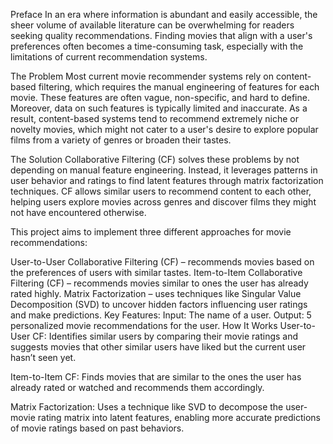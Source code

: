
Preface
In an era where information is abundant and easily accessible, the sheer volume of available literature can be overwhelming for readers seeking quality recommendations. Finding movies that align with a user's preferences often becomes a time-consuming task, especially with the limitations of current recommendation systems.

The Problem
Most current movie recommender systems rely on content-based filtering, which requires the manual engineering of features for each movie. These features are often vague, non-specific, and hard to define. Moreover, data on such features is typically limited and inaccurate. As a result, content-based systems tend to recommend extremely niche or novelty movies, which might not cater to a user's desire to explore popular films from a variety of genres or broaden their tastes.

The Solution
Collaborative Filtering (CF) solves these problems by not depending on manual feature engineering. Instead, it leverages patterns in user behavior and ratings to find latent features through matrix factorization techniques. CF allows similar users to recommend content to each other, helping users explore movies across genres and discover films they might not have encountered otherwise.

This project aims to implement three different approaches for movie recommendations:

User-to-User Collaborative Filtering (CF) – recommends movies based on the preferences of users with similar tastes.
Item-to-Item Collaborative Filtering (CF) – recommends movies similar to ones the user has already rated highly.
Matrix Factorization – uses techniques like Singular Value Decomposition (SVD) to uncover hidden factors influencing user ratings and make predictions.
Key Features:
Input: The name of a user.
Output: 5 personalized movie recommendations for the user.
How It Works
User-to-User CF: Identifies similar users by comparing their movie ratings and suggests movies that other similar users have liked but the current user hasn’t seen yet.

Item-to-Item CF: Finds movies that are similar to the ones the user has already rated or watched and recommends them accordingly.

Matrix Factorization: Uses a technique like SVD to decompose the user-movie rating matrix into latent features, enabling more accurate predictions of movie ratings based on past behaviors.
